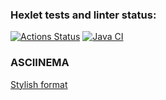 ### Hexlet tests and linter status:
[![Actions Status](https://github.com/dmtrbzrkn/java-project-71/workflows/hexlet-check/badge.svg)](https://github.com/dmtrbzrkn/java-project-71/actions)
[![Java CI](https://github.com/dmtrbzrkn/java-project-71/actions/workflows/build.yml/badge.svg)](https://github.com/dmtrbzrkn/java-project-71/actions/workflows/github-actions-project-71.yml)
### ASCIINEMA
[Stylish format](https://asciinema.org/a/z72c99d3xxVIZNgEoUnL9iqUC)
